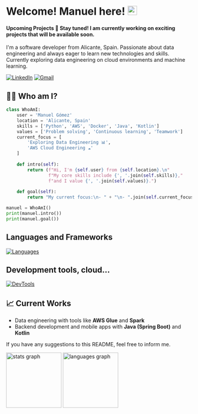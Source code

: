 
# Welcome! Manuel here! <img src="https://media.giphy.com/media/hvRJCLFzcasrR4ia7z/giphy.gif" width="25px">
#### Upcoming Projects 🚀 Stay tuned! I am currently working on exciting projects that will be available soon.
I'm a software developer from Alicante, Spain. Passionate about data engineering and always eager to learn new technologies and skills. Currently exploring data engineering on cloud environments and machine learning.

[![LinkedIn](https://skillicons.dev/icons?i=linkedin)](https://www.linkedin.com/in/manuelgomcan) 
[![Gmail](https://skillicons.dev/icons?i=gmail)](mailto:manuelgomezcandelas@gmail.com)
## 👨‍💻 Who am I?
```python
class WhoAmI:
    user = 'Manuel Gómez'
    location = 'Alicante, Spain'
    skills = ['Python', 'AWS', 'Docker', 'Java', 'Kotlin']
    values = ['Problem solving', 'Continuous learning', 'Teamwork']
    current_focus = [
        'Exploring Data Engineering 📊',
        'AWS Cloud Engineering ☁️'
    ]
    
    def intro(self):
        return (f"Hi, I'm {self.user} from {self.location}.\n"
                f"My core skills include {', '.join(self.skills)},"
                f"and I value {', '.join(self.values)}.")
    
    def goal(self):
        return "My current focus:\n- " + "\n- ".join(self.current_focus)

manuel = WhoAmI()
print(manuel.intro())
print(manuel.goal())
```

## Languages and Frameworks
[![Languages](https://skillicons.dev/icons?i=java,spring,python,kotlin,androidstudio,&perline=5)](https://skillicons.dev)

## Development tools, cloud...
[![DevTools](https://skillicons.dev/icons?i=aws,azure,docker,mongodb,mysql,git,gradle&perline=5)](https://skillicons.dev)

## 📈 Current Works
- Data engineering with tools like **AWS Glue** and **Spark**
- Backend development and mobile apps with **Java (Spring Boot)** and **Kotlin** 

 
If you have any suggestions to this README, feel free to inform me.
    
<div align="left">
  <img src="https://github-readme-stats.vercel.app/api?username=manuelgomcan&hide_title=false&hide_rank=false&show_icons=true&include_all_commits=true&count_private=true&disable_animations=false&theme=dracula&locale=en&hide_border=false&order=1" height="150" alt="stats graph"  />
  <img src="https://github-readme-stats.vercel.app/api/top-langs?username=manuelgomcan&locale=en&hide_title=false&layout=compact&card_width=320&langs_count=5&theme=dracula&hide_border=false&order=2" height="150" alt="languages graph"  />
</div>
